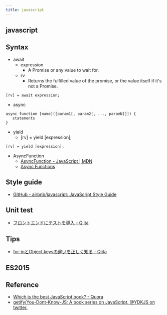 ```yaml
---
title: javascript
---
```


## javascript

## Syntax

* await
    * expression
        * A Promise or any value to wait for.
    * rv
        * Returns the fulfilled value of the promise, or the value itself if it's not a Promise.

```
[rv] = await expression;
```

* async


```
async function [name]([param1[, param2[, ..., paramN]]]) {
   statements
}
```

* yield
    * [rv] = yield [expression];

```
[rv] = yield [expression];
```


* AsyncFunction
    * [AsyncFunction - JavaScript | MDN](https://developer.mozilla.org/en-US/docs/Web/JavaScript/Reference/Global_Objects/AsyncFunction)
    * [Async Functions](https://tc39.github.io/ecmascript-asyncawait/)

## Style guide
* [GitHub - airbnb/javascript: JavaScript Style Guide](https://github.com/airbnb/javascript)


## Unit test
* [フロントエンドにテストを導入 - Qiita](http://qiita.com/howdy39/items/cdd5b252096f5a2fa438)


## Tips
* [for-inとObject.keysの違いを正しく知る - Qiita](http://qiita.com/cocottejs/items/66eef8fef22c0082a15f)


## ES2015


## Reference
* [Which is the best JavaScript book? \- Quora](https://www.quora.com/Which-is-the-best-JavaScript-book) 
* [getify/You\-Dont\-Know\-JS: A book series on JavaScript\. @YDKJS on twitter\.](https://github.com/getify/You-Dont-Know-JS)

